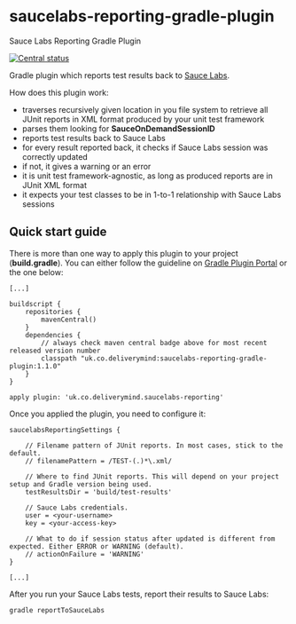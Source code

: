 # saucelabs-reporting-gradle-plugin
Sauce Labs Reporting Gradle Plugin

[![Central status](https://maven-badges.herokuapp.com/maven-central/uk.co.deliverymind/saucelabs-reporting-gradle-plugin/badge.svg)](https://maven-badges.herokuapp.com/maven-central/uk.co.deliverymind/saucelabs-reporting-gradle-plugin)

Gradle plugin which reports test results back to [Sauce Labs][1].

How does this plugin work:
- traverses recursively given location in you file system to retrieve all JUnit reports in XML format produced by your unit test framework
- parses them looking for **SauceOnDemandSessionID**
- reports test results back to Sauce Labs
- for every result reported back, it checks if Sauce Labs session was correctly updated
- if not, it gives a warning or an error
- it is unit test framework-agnostic, as long as produced reports are in JUnit XML format
- it expects your test classes to be in 1-to-1 relationship with Sauce Labs sessions

## Quick start guide

There is more than one way to apply this plugin to your project (**build.gradle**). You can either follow the guideline on [Gradle Plugin Portal][1] or the one below:

```
[...]

buildscript {
    repositories {
        mavenCentral()
    }
    dependencies {
        // always check maven central badge above for most recent released version number
        classpath "uk.co.deliverymind:saucelabs-reporting-gradle-plugin:1.1.0"
    }
}

apply plugin: 'uk.co.deliverymind.saucelabs-reporting'
```

Once you applied the plugin, you need to configure it:

```
saucelabsReportingSettings {

    // Filename pattern of JUnit reports. In most cases, stick to the default.
    // filenamePattern = /TEST-(.)*\.xml/

    // Where to find JUnit reports. This will depend on your project setup and Gradle version being used.
    testResultsDir = 'build/test-results'

    // Sauce Labs credentials.
    user = <your-username>
    key = <your-access-key>

    // What to do if session status after updated is different from expected. Either ERROR or WARNING (default).
    // actionOnFailure = 'WARNING'
}

[...]
```

After you run your Sauce Labs tests, report their results to Sauce Labs:

```gradle reportToSauceLabs```

[1]: https://saucelabs.com
[2]: https://plugins.gradle.org/plugin/uk.co.deliverymind.saucelabs-reporting